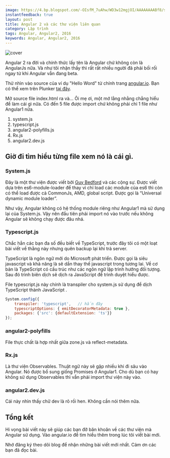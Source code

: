 ```yaml
---
image: https://4.bp.blogspot.com/-OIsfM_7uAhw/WD3w12mgjOI/AAAAAAAABf8/s9PH6lkSuT8vPEM2r0HWQ0pnPFtQ57t0QCLcB/s320/angular2_thu_vien_phu_thuoc.png
instantfeedback: true
layout: post
title: Angular 2 và các thư viện liên quan
category: Lập trình
tags: Angular, Angular2, 2016
keywords: Angular, Angular2, 2016
---
```


![cover](https://4.bp.blogspot.com/-OIsfM_7uAhw/WD3w12mgjOI/AAAAAAAABf8/s9PH6lkSuT8vPEM2r0HWQ0pnPFtQ57t0QCLcB/s320/angular2_thu_vien_phu_thuoc.png)

Angular 2 ra đời và chính thức lấy tên là Angular chứ không còn là AngularJs nữa. Và như tôi nhận thấy thì rất rất nhiều người đã phải bối rối ngay từ khi Angular vẫn đang beta.

Thử nhìn vào source của ví dụ "Hello Word" từ chính trang [angular.io](http://angular.io). Bạn có thể xem trên Plunker [tại đây](http://plnkr.co/edit/w2FVfKlWP72pzXIsfsCU?p=previews).

Mở source file index.html ra và... Ôi mẹ ơi, một mớ lằng nhằng chẳng hiểu để làm cái gì nữa. Có đến 5 file được import chứ không phải chỉ 1 file như Angular1 nữa.

1. system.js
2. typescript.js
3. angular2-polyfills.js
4. Rx.js
5. angular2.dev.js

## Giờ đi tìm hiểu từng file xem nó là cái gì.

### System.js

Đây là một thư viện được viết bởi [Guy Bedford](https://github.com/guybedford) và các cộng sự. Được viết dựa trên es6-module-loader để thay vì chỉ load các module của es6 thì còn có thể load được cả CommonJs, AMD, global script. Được gọi là  “Universal dynamic module loader”.

Như vậy, Angular không có hệ thống module riêng như Angular1 mà sử dụng lại của System.js. Vậy nên đầu tiên phải import nó vào trước nếu không Angular sẽ không chạy được đâu nhá.

### Typescript.js

Chắc hẳn các bạn đa số đều biết về TypeScript, trước đây tôi có một loạt bài viết về thằng này nhưng quên backup lại khi trả server.

TypeScript là ngôn ngữ mới do Microsoft phát triển. Được gọi là siêu javascript và khả năng là sẽ dần thay thế javascript trong tương lai. Về cơ bản là TypeScript có cấu trúc như các ngôn ngữ lập trình hướng đối tượng. Sau đó trình biên dịch sẽ dịch ra JavaScript để trình duyệt hiểu được.

File typescript.js này chính là transpiler cho system.js sử dụng để dịch TypeScript thành JavaScript .

```javascript
System.config({
	transpiler: 'typescript',   // hắn đây
	typescriptOptions: { emitDecoratorMetadata: true }, 
	packages: {'src': {defaultExtension: 'ts'}} 
});
```

### angular2-polyfills

File thực chất là hợp nhất giữa zone.js và reflect-metadata.

### Rx.js

Là thư viện Observables. Thuật ngữ này sẽ gặp nhiều khi đi sâu vào Angular. Nó được bổ sung giống Promises ở Angular1. Cho dù bạn có hay không sử dụng Observables thì vẫn phải import thư viện này vào.

### angular2.dev.js

Cái này nhìn thấy chữ dev là rõ rồi hen. Không cần nói thêm nữa.

## Tổng kết

Hi vọng bài viết này sẽ giúp các bạn đỡ băn khoăn về các thư viện mà Angular sử dụng. Vào angular.io để tìm hiểu thêm trong lúc tôi viết bài mới.

Nhớ đăng ký theo dõi blog để nhận những bài viết mới nhất. Cảm ơn các bạn đã đọc bài.